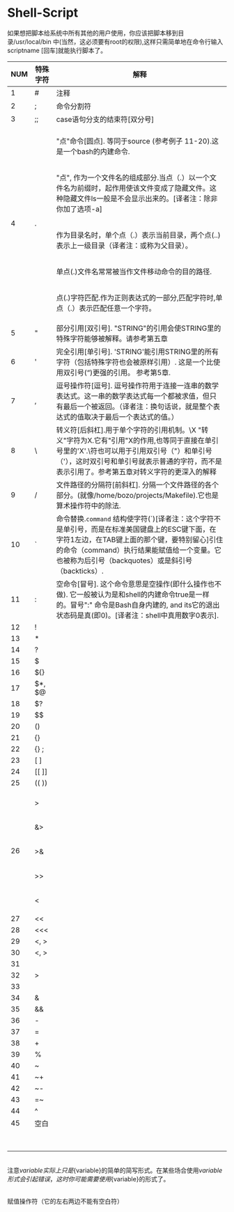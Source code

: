 # Shell-Script

如果想把脚本给系统中所有其他的用户使用，你应该把脚本移到目录/usr/local/bin 中(当然，这必须要有root的权限),这样只需简单地在命令行输入scriptname [回车]就能执行脚本了。

|NUM|特殊字符|解释|
|--|--|--|
|1|#|注释|
|2|;|命令分割符|
|3|;;|case语句分支的结束符[双分号]|
|4|.|<br/>"点"命令[圆点]. 等同于source (参考例子 11-20).这是一个bash的内建命令.</p> <br/> "点", 作为一个文件名的组成部分.当点（.）以一个文件名为前缀时，起作用使该文件变成了隐藏文件。这种隐藏文件ls一般是不会显示出来的。[译者注：除非你加了选项-a]</p><br/> 作为目录名时，单个点（.）表示当前目录，两个点(..)表示上一级目录（译者注：或称为父目录）。</p><br/> 单点(.)文件名常常被当作文件移动命令的目的路径.</p><br/>点(.)字符匹配.作为正则表达式的一部分,匹配字符时,单点（.）表示匹配任意一个字符。</p>|
|5|"|部分引用[双引号]. "STRING"的引用会使STRING里的特殊字符能够被解释。请参考第五章|
|6|'|完全引用[单引号]. 'STRING'能引用STRING里的所有字符（包括特殊字符也会被原样引用）. 这是一个比使用双引号(“)更强的引用。 参考第5章. |
|7|, |逗号操作符[逗号]. 逗号操作符用于连接一连串的数学表达式。这一串的数学表达式每一个都被求值，但只有最后一个被返回。（译者注：换句话说，就是整个表达式的值取决于最后一个表达式的值。）  |
|8|\ |转义符[后斜杠].用于单个字符的引用机制。\X "转义"字符为X.它有"引用"X的作用,也等同于直接在单引号里的'X'.\符也可以用于引用双引号（"）和单引号（'），这时双引号和单引号就表示普通的字符，而不是表示引用了。参考第五章对转义字符的更深入的解释|
|9|/ |文件路径的分隔符[前斜杠]. 分隔一个文件路径的各个部分。(就像/home/bozo/projects/Makefile).它也是算术操作符中的除法.|
|10|` |命令替换.`command` 结构使字符(`)[译者注：这个字符不是单引号，而是在标准美国键盘上的ESC键下面，在字符1左边，在TAB键上面的那个键，要特别留心]引住的命令（command）执行结果能赋值给一个变量。它也被称为后引号（backquotes）或是斜引号（backticks）. |
|11|: |空命令[冒号]. 这个命令意思是空操作(即什么操作也不做). 它一般被认为是和shell的内建命令true是一样的。冒号":" 命令是Bash自身内建的, and its它的退出状态码是真(即0)。[译者注：shell中真用数字0表示]. |
|12| !| |
|13| *| |
|14| ?| |
|15| $| |
|16| ${}| |
|17|$*, $@||
|18|$?||
|19|$$||
|20|()||
|21|{}||
|22|{} \;||
|23|[ ]||
|24|[[ ]]||
|25|(( ))||
|26|<br/>></p> <br/> &></p> <br/> >&</p><br/> >></p> <br/> <</p> ||
|27|<<||
|28|<<<||
|29|<, >||
|30|\<, \>||
|31||||
|32|>|||
|33|||||
|34|&||
|35|&&||
|36|-||
|37|=||
|38|+||
|39|%||
|40|~||
|41|~+||
|42|~-||
|43|=~||
|44|^||
|45|空白||
|||
|||
|||
|||
|||
|||
|||
|||

<br/>注意$variable实际上只是${variable}的简单的简写形式。在某些场合使用$variable形式会引起错误，这时你可能需要使用${variable}的形式了。</p>
<br/>赋值操作符（它的左右两边不能有空白符）</p>



